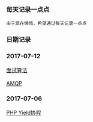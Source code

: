 ### 每天记录一点点
```
由于现在懒惰，希望通过每天记录一点点
```

### 日期记录
### 2017-07-12
[面试算法](./node/interview-data.md)<br><br>
[AMQP](./node/AMQP.md)
### 2017-07-06
[PHP Yield协程](./node/PHPYield.md)
